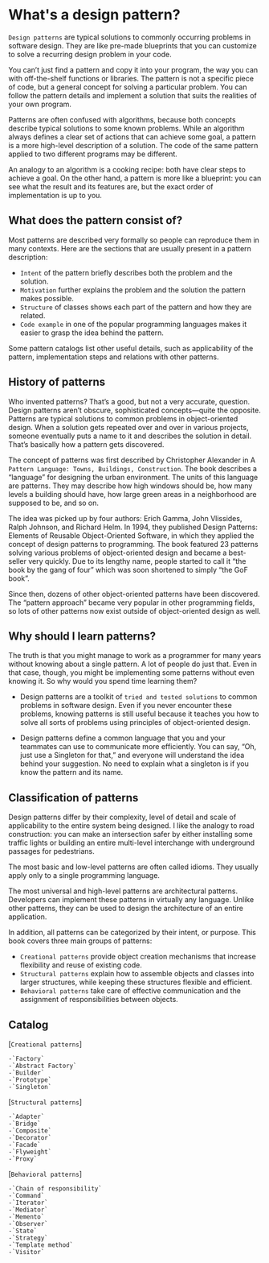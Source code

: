 # What's a design pattern?

`Design patterns` are typical solutions to commonly occurring problems in software design. They are like pre-made blueprints that you can customize to solve a recurring design problem in your code.

You can’t just find a pattern and copy it into your program, the way you can with off-the-shelf functions or libraries. The pattern is not a specific piece of code, but a general concept for solving a particular problem. You can follow the pattern details and implement a solution that suits the realities of your own program.

Patterns are often confused with algorithms, because both concepts describe typical solutions to some known problems. While an algorithm always defines a clear set of actions that can achieve some goal, a pattern is a more high-level description of a solution. The code of the same pattern applied to two different programs may be different.

An analogy to an algorithm is a cooking recipe: both have clear steps to achieve a goal. On the other hand, a pattern is more like a blueprint: you can see what the result and its features are, but the exact order of implementation is up to you.

## What does the pattern consist of?

Most patterns are described very formally so people can reproduce them in many contexts. Here are the sections that are usually present in a pattern description:

- `Intent` of the pattern briefly describes both the problem and the solution.
- `Motivation` further explains the problem and the solution the pattern makes possible.
- `Structure` of classes shows each part of the pattern and how they are related.
- `Code example` in one of the popular programming languages makes it easier to grasp the idea behind the pattern.

Some pattern catalogs list other useful details, such as applicability of the pattern, implementation steps and relations with other patterns.

## History of patterns

Who invented patterns? That’s a good, but not a very accurate, question. Design patterns aren’t obscure, sophisticated concepts—quite the opposite. Patterns are typical solutions to common problems in object-oriented design. When a solution gets repeated over and over in various projects, someone eventually puts a name to it and describes the solution in detail. That’s basically how a pattern gets discovered.

The concept of patterns was first described by Christopher Alexander in A `Pattern Language: Towns, Buildings, Construction`. The book describes a “language” for designing the urban environment. The units of this language are patterns. They may describe how high windows should be, how many levels a building should have, how large green areas in a neighborhood are supposed to be, and so on.

The idea was picked up by four authors: Erich Gamma, John Vlissides, Ralph Johnson, and Richard Helm. In 1994, they published Design Patterns: Elements of Reusable Object-Oriented Software, in which they applied the concept of design patterns to programming. The book featured 23 patterns solving various problems of object-oriented design and became a best-seller very quickly. Due to its lengthy name, people started to call it “the book by the gang of four” which was soon shortened to simply “the GoF book”.

Since then, dozens of other object-oriented patterns have been discovered. The “pattern approach” became very popular in other programming fields, so lots of other patterns now exist outside of object-oriented design as well.

## Why should I learn patterns?

The truth is that you might manage to work as a programmer for many years without knowing about a single pattern. A lot of people do just that. Even in that case, though, you might be implementing some patterns without even knowing it. So why would you spend time learning them?

- Design patterns are a toolkit of `tried and tested solutions` to common problems in software design. Even if you never encounter these problems, knowing patterns is still useful because it teaches you how to solve all sorts of problems using principles of object-oriented design.

- Design patterns define a common language that you and your teammates can use to communicate more efficiently. You can say, “Oh, just use a Singleton for that,” and everyone will understand the idea behind your suggestion. No need to explain what a singleton is if you know the pattern and its name.

## Classification of patterns

Design patterns differ by their complexity, level of detail and scale of applicability to the entire system being designed. I like the analogy to road construction: you can make an intersection safer by either installing some traffic lights or building an entire multi-level interchange with underground passages for pedestrians.

The most basic and low-level patterns are often called idioms. They usually apply only to a single programming language.

The most universal and high-level patterns are architectural patterns. Developers can implement these patterns in virtually any language. Unlike other patterns, they can be used to design the architecture of an entire application.

In addition, all patterns can be categorized by their intent, or purpose. This book covers three main groups of patterns:

- `Creational patterns` provide object creation mechanisms that increase flexibility and reuse of existing code.
- `Structural patterns` explain how to assemble objects and classes into larger structures, while keeping these structures flexible and efficient.
- `Behavioral patterns` take care of effective communication and the assignment of responsibilities between objects.

## Catalog

[`Creational patterns`]

    -`Factory`
    -`Abstract Factory`
    -`Builder`
    -`Prototype`
    -`Singleton`

[`Structural patterns`]

    -`Adapter`
    -`Bridge`
    -`Composite`
    -`Decorator`
    -`Facade`
    -`Flyweight`
    -`Proxy`

[`Behavioral patterns`]

    -`Chain of responsibility`
    -`Command`
    -`Iterator`
    -`Mediator`
    -`Memento`
    -`Observer`
    -`State`
    -`Strategy`
    -`Template method`
    -`Visitor`
